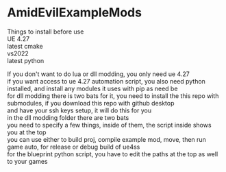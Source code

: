 # AmidEvilExampleMods

Things to install before use\
UE 4.27\
latest cmake\
vs2022\
latest python

If you don't want to do lua or dll modding, you only need ue 4.27\
if you want access to ue 4.27 automation script, you also need python installed, and install any modules it uses with pip as need be\
for dll modding there is two bats for it, you need to install the this repo with submodules, if you download this repo with github desktop\
and have your ssh keys setup, it will do this for you\
in the dll modding folder there are two bats\
you need to specify a few things, inside of them, the script inside shows you at the top\
you can use either to build proj, compile example mod, move, then run game auto, for release or debug build of ue4ss\
for the blueprint python script, you have to edit the paths at the top as well to your games
